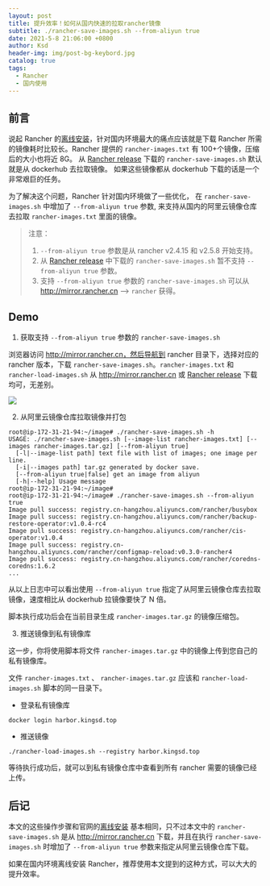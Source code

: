 ```yaml
---
layout: post
title: 提升效率！如何从国内快速的拉取rancher镜像
subtitle: ./rancher-save-images.sh --from-aliyun true
date: 2021-5-8 21:06:00 +0800
author: Ksd
header-img: img/post-bg-keybord.jpg
catalog: true
tags:
  - Rancher
  - 国内使用
---
```


## 前言

说起 Rancher 的[离线安装](http://docs.rancher.cn/docs/rancher2.5/installation/other-installation-methods/air-gap/_index)，针对国内环境最大的痛点应该就是下载 Rancher 所需的镜像耗时比较长。Rancher 提供的 `rancher-images.txt` 有 100+个镜像，压缩后的大小也将近 8G。 从 [Rancher release](https://github.com/rancher/rancher/releases) 下载的 `rancher-save-images.sh` 默认就是从 dockerhub 去拉取镜像。 如果这些镜像都从 dockerhub 下载的话是一个非常艰巨的任务。

为了解决这个问题，Rancher 针对国内环境做了一些优化， 在 `rancher-save-images.sh` 中增加了 `--from-aliyun true` 参数, 来支持从国内的阿里云镜像仓库去拉取 `rancher-images.txt` 里面的镜像。

> 注意：
>
> 1. `--from-aliyun true` 参数是从 rancher v2.4.15 和 v2.5.8 开始支持。
> 2. 从 [Rancher release](https://github.com/rancher/rancher/releases) 中下载的 `rancher-save-images.sh` 暂不支持 `--from-aliyun true` 参数。
> 3. 支持 `--from-aliyun true` 参数的 `rancher-save-images.sh` 可以从 http://mirror.rancher.cn --> `rancher` 获得。

## Demo

1. 获取支持 `--from-aliyun true` 参数的 `rancher-save-images.sh`

浏览器访问 http://mirror.rancher.cn，然后导航到 rancher 目录下，选择对应的 rancher 版本，下载 `rancher-save-images.sh`。`rancher-images.txt` 和 `rancher-load-images.sh` 从 http://mirror.rancher.cn 或 [Rancher release](https://github.com/rancher/rancher/releases) 下载均可，无差别。

![](https://tva1.sinaimg.cn/large/008i3skNly1gqavazb44fj31ch0u04ar.jpg)

2. 从阿里云镜像仓库拉取镜像并打包

```
root@ip-172-31-21-94:~/image# ./rancher-save-images.sh -h
USAGE: ./rancher-save-images.sh [--image-list rancher-images.txt] [--images rancher-images.tar.gz] [--from-aliyun true]
  [-l|--image-list path] text file with list of images; one image per line.
  [-i|--images path] tar.gz generated by docker save.
  [--from-aliyun true|false] get an image from aliyun
  [-h|--help] Usage message
root@ip-172-31-21-94:~/image#
root@ip-172-31-21-94:~/image# ./rancher-save-images.sh --from-aliyun true
Image pull success: registry.cn-hangzhou.aliyuncs.com/rancher/busybox
Image pull success: registry.cn-hangzhou.aliyuncs.com/rancher/backup-restore-operator:v1.0.4-rc4
Image pull success: registry.cn-hangzhou.aliyuncs.com/rancher/cis-operator:v1.0.4
Image pull success: registry.cn-hangzhou.aliyuncs.com/rancher/configmap-reload:v0.3.0-rancher4
Image pull success: registry.cn-hangzhou.aliyuncs.com/rancher/coredns-coredns:1.6.2
...
```

从以上日志中可以看出使用 `--from-aliyun true` 指定了从阿里云镜像仓库去拉取镜像，速度相比从 dockerhub 拉镜像要快了 N 倍。

脚本执行成功后会在当前目录生成 `rancher-images.tar.gz` 的镜像压缩包。

3. 推送镜像到私有镜像库

这一步，你将使用脚本将文件 `rancher-images.tar.gz` 中的镜像上传到您自己的私有镜像库。

文件 `rancher-images.txt` 、 `rancher-images.tar.gz` 应该和 `rancher-load-images.sh` 脚本的同一目录下。

- 登录私有镜像库

```
docker login harbor.kingsd.top
```

- 推送镜像

```
./rancher-load-images.sh --registry harbor.kingsd.top
```

等待执行成功后，就可以到私有镜像仓库中查看到所有 rancher 需要的镜像已经上传。

## 后记

本文的这些操作步骤和官网的[离线安装](http://docs.rancher.cn/docs/rancher2.5/installation/other-installation-methods/air-gap/_index) 基本相同，只不过本文中的 `rancher-save-images.sh` 是从 http://mirror.rancher.cn 下载，并且在执行 `rancher-save-images.sh` 时增加了 `--from-aliyun true` 参数来指定从阿里云镜像仓库下载。

如果在国内环境离线安装 Rancher，推荐使用本文提到的这种方式，可以大大的提升效率。
